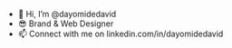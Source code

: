 - 👋 Hi, I’m @dayomidedavid
- 😎 Brand & Web Designer
- 📫 Connect with me on linkedin.com/in/dayomidedavid

<!---
dayomidedavid/dayomidedavid is a ✨ special ✨ repository because its `README.md` (this file) appears on your GitHub profile.
You can click the Preview link to take a look at your changes.
--->
